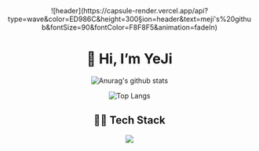 <div align="center">
  ![header](https://capsule-render.vercel.app/api?type=wave&color=ED986C&height=300&section=header&text=meji's%20github&fontSize=90&fontColor=F8F8F5&animation=fadeIn)

  <h1>👋 Hi, I’m YeJi </h1>           

  ![Anurag's github stats](https://github-readme-stats.vercel.app/api?username=meji9086&show_icons=true&theme=calm)       

  ![Top Langs](https://github-readme-stats.vercel.app/api/top-langs/?username=meji9086&layout=compact&theme=calm)     


  <h2>👩‍💻 Tech Stack </h2>
  <img src="https://img.shields.io/badge/Python-3776AB?style=for-the-badge&logo=Python&logoColor=white"/>
  
</div> 

    
